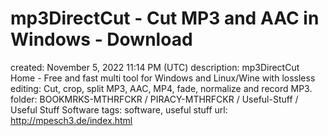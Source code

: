 # mp3DirectCut - Cut MP3 and AAC in Windows - Download

created: November 5, 2022 11:14 PM (UTC)
description: mp3DirectCut Home - Free and fast multi tool for Windows and Linux/Wine with lossless editing: Cut, crop, split MP3, AAC, MP4, fade, normalize and record MP3.
folder: BOOKMRKS-MTHRFCKR / PIRACY-MTHRFCKR / Useful-Stuff / Useful Stuff Software
tags: software, useful stuff
url: http://mpesch3.de/index.html
